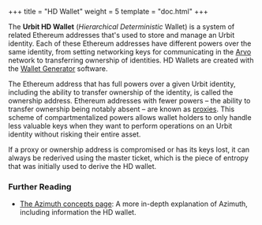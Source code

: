 +++
title = "HD Wallet"
weight = 5
template = "doc.html"
+++

The **Urbit HD Wallet** (_Hierarchical Deterministic_ Wallet) is a system of related Ethereum addresses that's used to store and manage an Urbit identity. Each of these Ethereum addresses have different powers over the same identity, from setting networking keys for communicating in the [Arvo](../arvo) network to transferring ownership of identities. HD Wallets are created with the [Wallet Generator](../wallet-generator) software.

The Ethereum address that has full powers over a given Urbit identity, including the ability to transfer ownership of the identity, is called the ownership address. Ethereum addresses with fewer powers – the ability to transfer ownership being notably absent – are known as [proxies](../proxy). This scheme of compartmentalized powers allows wallet holders to only handle less valuable keys when they want to perform operations on an Urbit identity without risking their entire asset.

If a proxy or ownership address is compromised or has its keys lost, it can always be rederived using the master ticket, which is the piece of entropy that was initially used to derive the HD wallet.

### Further Reading

- [The Azimuth concepts page](@/docs/concepts/azimuth.md): A more in-depth explanation of Azimuth, including information the HD wallet.
